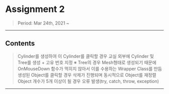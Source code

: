 # Assignment 2
> Period: Mar 24th, 2021 ~
***

## Contents
> Cylinder를 생성하여 이 Cylinder를 클릭할 경우 교실 외부에 Cylinder 및 Tree를 생성 + 고유 번호 지정
> ※ Tree의 경우 Mesh형태로 생성되기 때문에 OnMouseDown 함수가 먹히지 않아서 이를 수용하는 Wrapper Class를 만듬
> 생성된 Object를 클릭할 경우 삭제가 진행되며 동시적으로 Object를 재정렬
> Object 개수가 5개 이상이 될 경우 오류 발생(try, catch, throw, exception)

***